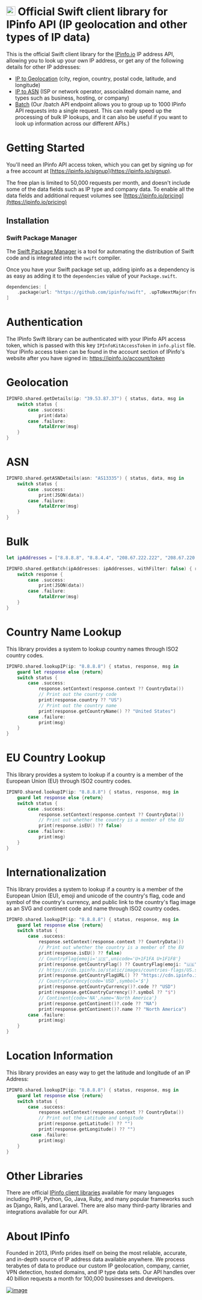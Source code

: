

# [<img src="https://ipinfo.io/static/ipinfo-small.svg" alt="IPinfo" width="24"/>](https://ipinfo.io/) Official Swift client library for IPinfo API (IP geolocation and other types of IP data)

This is the official Swift client library for the [IPinfo.io](https://ipinfo.io) IP address API, allowing you to look up your own IP address, or get any of the following details for other IP addresses:

- [IP to Geolocation](https://ipinfo.io/ip-geolocation-api) (city, region, country, postal code, latitude, and longitude)
- [IP to ASN](https://ipinfo.io/asn-api) (ISP or network operator, associaåted domain name, and types such as business, hosting, or company)
- [Batch](https://ipinfo.io/developers/advanced-usage#batching-requests) (Our /batch API endpoint allows you to group up to 1000 IPinfo API requests into a single request. This can really speed up the processing of bulk IP lookups, and it can also be useful if you want to look up information across our different APIs.)

# Getting Started
You'll need an IPinfo API access token, which you can get by signing up for a free account at [https://ipinfo.io/signup](https://ipinfo.io/signup).

The free plan is limited to 50,000 requests per month, and doesn't include some of the data fields such as IP type and company data. To enable all the data fields and additional request volumes see [https://ipinfo.io/pricing](https://ipinfo.io/pricing)


## Installation

### Swift Package Manager

The [Swift Package Manager](https://swift.org/package-manager/) is a tool for automating the distribution of Swift code and is integrated into the `swift` compiler. 

Once you have your Swift package set up, adding ipinfo as a dependency is as easy as adding it to the `dependencies` value of your `Package.swift`.

```swift
dependencies: [
    .package(url: "https://github.com/ipinfo/swift", .upToNextMajor(from: "0.1.0"))
]
```
# Authentication
The IPinfo Swift library can be authenticated with your IPinfo API access token, which is passed with this key `IPInfoKitAccessToken` in `info.plist` file. Your IPinfo access token can be found in the account section of IPinfo's website after you have signed in: https://ipinfo.io/account/token

# Geolocation
```swift
IPINFO.shared.getDetails(ip: "39.53.87.37") { status, data, msg in
    switch status {
        case .success:
            print(data)
        case .failure:
            fatalError(msg)
    }
}
```
# ASN
```swift
IPINFO.shared.getASNDetails(asn: "AS13335") { status, data, msg in
    switch status {
        case .success:
            print(JSON(data))
        case .failure:
            fatalError(msg)
    }
}
```
# Bulk
```swift
let ipAddresses = ["8.8.8.8", "8.8.4.4", "208.67.222.222", "208.67.220.220"]

IPINFO.shared.getBatch(ipAddresses: ipAddresses, withFilter: false) { response, data, msg in
    switch response {
        case .success:
            print(JSON(data))
        case .failure:
            fatalError(msg)
    }
}
```
# Country Name Lookup
This library provides a system to lookup country names through ISO2 country codes.
```swift
IPINFO.shared.lookupIP(ip: "8.8.8.8") { status, response, msg in
    guard let response else {return}
    switch status {
        case .success:
            response.setContext(response.context ?? CountryData())
            // Print out the country code
            print(response.country ?? "US")
            // Print out the country name
            print(response.getCountryName() ?? "United States")
        case .failure:
            print(msg)
    }
}
```
# EU Country Lookup
This library provides a system to lookup if a country is a member of the European Union (EU) through ISO2 country codes.
```swift
IPINFO.shared.lookupIP(ip: "8.8.8.8") { status, response, msg in
    guard let response else {return}
    switch status {
        case .success:
            response.setContext(response.context ?? CountryData())
            // Print out whether the country is a member of the EU
            print(response.isEU() ?? false)
        case .failure:
            print(msg)
    }
}
```
# Internationalization
This library provides a system to lookup if a country is a member of the European Union (EU), emoji and unicode of the country's flag, code and symbol of the country's currency, and public link to the country's flag image as an SVG and continent code and name through ISO2 country codes.
```swift
IPINFO.shared.lookupIP(ip: "8.8.8.8") { status, response, msg in
    guard let response else {return}
    switch status {
        case .success:
            response.setContext(response.context ?? CountryData())
            // Print out whether the country is a member of the EU
            print(response.isEU() ?? false)
            // CountryFlag{emoji='🇺🇸',unicode='U+1F1FA U+1F1F8'}
            print(response.getCountryFlag() ?? CountryFlag(emoji: "🇺🇸", unicode: "U+1F1FA U+1F1F8"))
            // https://cdn.ipinfo.io/static/images/countries-flags/US.svg
            print(response.getCountryFlagURL() ?? "https://cdn.ipinfo.io/static/images/countries-flags/US.svg")
            // CountryCurrency{code='USD',symbol='$'}
            print(response.getCountryCurrency()?.code ?? "USD")
            print(response.getCountryCurrency()?.symbol ?? "$")
            // Continent{code='NA',name='North America'}
            print(response.getContinent()?.code ?? "NA")
            print(response.getContinent()?.name ?? "North America")
        case .failure:
            print(msg)
    }
}
```
# Location Information
This library provides an easy way to get the latitude and longitude of an IP Address:
```swift
IPINFO.shared.lookupIP(ip: "8.8.8.8") { status, response, msg in
    guard let response else {return}
    switch status {
        case .success:
            response.setContext(response.context ?? CountryData())
            // Print out the Latitude and Longitude
            print(response.getLatitude() ?? "")
            print(response.getLongitude() ?? "")
         case .failure:
            print(msg)
    }
}
```
# Other Libraries

There are official [IPinfo client libraries](https://ipinfo.io/developers/libraries) available for many languages including PHP, Python, Go, Java, Ruby, and many popular frameworks such as Django, Rails, and Laravel. There are also many third-party libraries and integrations available for our API.

# About IPinfo

Founded in 2013, IPinfo prides itself on being the most reliable, accurate, and in-depth source of IP address data available anywhere. We process terabytes of data to produce our custom IP geolocation, company, carrier, VPN detection, hosted domains, and IP type data sets. Our API handles over 40 billion requests a month for 100,000 businesses and developers.

[![image](https://avatars3.githubusercontent.com/u/15721521?s=128&u=7bb7dde5c4991335fb234e68a30971944abc6bf3&v=4)](https://ipinfo.io/)

